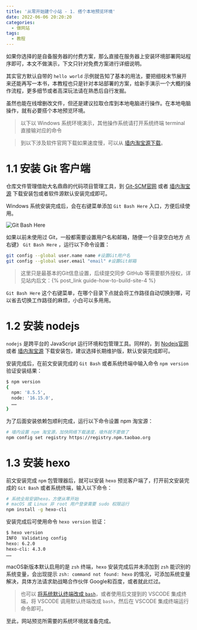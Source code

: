 ```yaml
---
title: '从零开始建个小站 - 1. 搭个本地预览环境'
date: 2022-06-06 20:20:20
categories:
  - 做网站
tags:
  - 教程
---
```

如果你选择的是自备服务器的付费方案，那么直接在服务器上安装环境部署网站程序即可，本文不做演示，下文只针对免费方案进行详细说明。

其实官方默认自带的 `hello world` 示例就告知了基本的用法，要把细枝末节展开来还能再写一本书，本教程也只是针对本站部署的方案，给新手演示一个大概的操作流程，更多细节或者高深玩法请在熟悉后自行发掘。

<!-- more -->
虽然也能在线增删改文件，但还是建议拉取仓库到本地电脑进行操作。在本地电脑操作，就有必要搭个本地预览环境。

> 以下以 Windows 系统环境演示，其他操作系统请打开系统终端 terminal 直接输对应的命令


> 到以下涉及软件官网下载如果速度慢，可以从 [墙内淘宝源下载](https://registry.npmmirror.com/binary.html)。

# 1.1 安装 Git 客户端
仓库文件管理借助大名鼎鼎的代码项目管理工具，到 [Git-SCM官网](https://git-scm.com/downloads) 或者 [墙内淘宝源](https://registry.npmmirror.com/binary.html?path=git-for-windows/ "Windows版，其他系统自带或直接命令安装，2023年2月2日最新版本为 v2.39.1.windows.1/") 下载安装包或者软件源默认安装完成即可。

Windows 系统安装完成后，会在右键菜单添加 `Git Bash Here` 入口，方便后续使用。

![Git Bash Here](https://cdn.jsdelivr.net/gh/828767/static/images/git_menu_gitbashhere.png)

如果以前未使用过 Git，一般都需要设置用户名和邮箱，随便一个目录空白地方 点右键》 `Git Bash Here` ，运行以下命令设置：

```bash
git config --global user.name name #设置Git用户名
git config --global user.email "email" #设置Git邮箱
```
> 这里只是最基本的Git信息设置，后续提交同步 GitHub 等需要额外授权，详见站内后文：{% post_link guide-how-to-build-site-4 %}


`Git Bash Here` 这个右键菜单，在哪个目录下点就会将工作路径自动切换到哪，可以省去切换工作路径的麻烦，小白可以多用用。

# 1.2  安装 nodejs
`nodejs` 是跨平台的 JavaScript 运行环境和包管理工具。同样的，到 [Nodejs官网](https://nodejs.org/zh-cn/) 或者 [墙内淘宝源](https://registry.npmmirror.com/binary.html?path=node/) 下载安装包，建议选择长期维护版，默认安装完成即可。

安装完成后，在前文安装完成的 `Git Bash` 或者系统终端中输入命令 `npm version` 验证安装结果：
```bash
$ npm version
{
  npm: '8.5.5',
  node: '16.15.0',
  ……
}
```

为了后面安装依赖包顺利完成，运行以下命令设置 npm 淘宝源：
```bash
# 墙内设置 npm 淘宝源，加快网络下载速度，墙外就不要做了
npm config set registry https://registry.npm.taobao.org
```

# 1.3 安装 hexo

前文安装完成 `npm` 包管理器后，就可以安装 `hexo` 预览客户端了，打开前文安装完成的 `Git Bash` 或者系统终端，输入以下命令：
```bash
# 系统全局安装hexo，方便从零开始
# macOS 或 Linux 非 root 用户登录需要 sudo 权限运行
npm install -g hexo-cli
```
安装完成后可使用命令 `hexo version` 验证：
```bash
$ hexo version
INFO  Validating config
hexo: 6.2.0
hexo-cli: 4.3.0
……
```

macOS新版本默认启用的是 `zsh` 终端，`hexo` 安装完成后并未添加到 `zsh` 能识别的系统变量，会出现提示 `zsh: command not found: hexo` 的情况，可添加系统变量解决，具体方法请求助战略合作伙伴 Google和百度，或者就此烂过。

> 也可以 [将系统默认终端改成 `bash`](https://support.apple.com/zh-cn/guide/terminal/trml113/mac)，或者使用后文提到的 VSCODE 集成终端，将 VSCODE 调用默认终端改成 `bash`，然后在 VSCODE 集成终端运行命令即可。

至此，网站预览所需要的系统环境就准备完成。